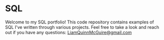 # SQL
Welcome to my SQL portfolio! This code repository contains examples of SQL I've written through various projects. Feel free to take a look and reach out if you have any questions: LiamQuinnMcGuire@gmail.com
